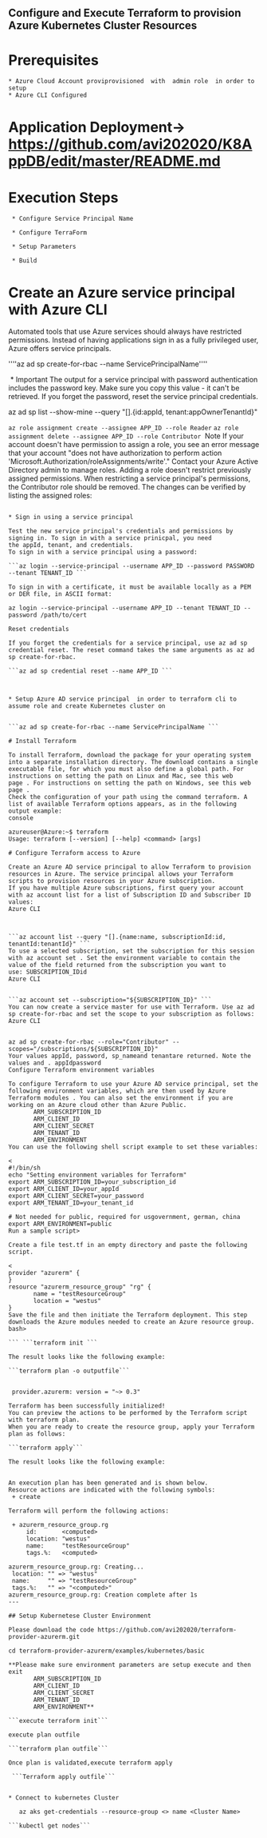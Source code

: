 ##   Configure and Execute Terraform to provision Azure Kubernetes Cluster Resources
		
		
   # Prerequisites
		
    * Azure Cloud Account proviprovisioned  with  admin role  in order to setup 
    * Azure CLI Configured
      
       
   # Application Deployment-> https://github.com/avi202020/K8AppDB/edit/master/README.md
        
   # Execution Steps
    
     * Configure Service Principal Name
    
     * Configure TerraForm
    
     * Setup Parameters
    
     * Build
	   
# Create an Azure service principal with Azure CLI
	
Automated tools that use Azure services should always have restricted permissions. Instead of having applications sign in as a fully privileged user, Azure offers service principals.


''''az ad sp create-for-rbac --name ServicePrincipalName''''

 * Important
The output for a service principal with password authentication includes the password key. Make sure you copy this value - it can't be retrieved. If you forget the password, reset the service principal credentials.

az ad sp list --show-mine --query "[].{id:appId, tenant:appOwnerTenantId}"

```az role assignment create --assignee APP_ID --role Reader```
```az role assignment delete --assignee APP_ID --role Contributor```
 Note
If your account doesn't have permission to assign a role, you see an error message that your account "does not have authorization to perform action 'Microsoft.Authorization/roleAssignments/write'." Contact your Azure Active Directory admin to manage roles.
Adding a role doesn't restrict previously assigned permissions. When restricting a service principal's permissions, the Contributor role should be removed.
The changes can be verified by listing the assigned roles:

 ```az role assignment list --assignee APP_ID

* Sign in using a service principal

Test the new service principal's credentials and permissions by signing in. To sign in with a service prinicpal, you need the appId, tenant, and credentials.
To sign in with a service principal using a password:

 ```az login --service-principal --username APP_ID --password PASSWORD --tenant TENANT_ID ```

To sign in with a certificate, it must be available locally as a PEM or DER file, in ASCII format:

az login --service-principal --username APP_ID --tenant TENANT_ID --password /path/to/cert

Reset credentials

If you forget the credentials for a service principal, use az ad sp credential reset. The reset command takes the same arguments as az ad sp create-for-rbac.

 ```az ad sp credential reset --name APP_ID ```



* Setup Azure AD service principal  in order to terraform cli to assume role and create Kubernetes cluster on 
		

 ```az ad sp create-for-rbac --name ServicePrincipalName ```

# Install Terraform

To install Terraform, download the package for your operating system into a separate installation directory. The download contains a single executable file, for which you must also define a global path. For instructions on setting the path on Linux and Mac, see this web page . For instructions on setting the path on Windows, see this web page .
Check the configuration of your path using the command terraform. A list of available Terraform options appears, as in the following output example:
console

azureuser@Azure:~$ terraform
Usage: terraform [--version] [--help] <command> [args]

# Configure Terraform access to Azure

Create an Azure AD service principal to allow Terraform to provision resources in Azure. The service principal allows your Terraform scripts to provision resources in your Azure subscription.
If you have multiple Azure subscriptions, first query your account with az account list for a list of Subscription ID and Subscriber ID values:
Azure CLI



 ```az account list --query "[].{name:name, subscriptionId:id, tenantId:tenantId}" ```
To use a selected subscription, set the subscription for this session with az account set . Set the environment variable to contain the value of the field returned from the subscription you want to use: SUBSCRIPTION_IDid
Azure CLI


 ```az account set --subscription="${SUBSCRIPTION_ID}" ```
You can now create a service master for use with Terraform. Use az ad sp create-for-rbac and set the scope to your subscription as follows:
Azure CLI


az ad sp create-for-rbac --role="Contributor" --scopes="/subscriptions/${SUBSCRIPTION_ID}"
Your values appId, password, sp_nameand tenantare returned. Note the values and . appIdpassword
Configure Terraform environment variables

To configure Terraform to use your Azure AD service principal, set the following environment variables, which are then used by Azure Terraform modules . You can also set the environment if you are working on an Azure cloud other than Azure Public.
		ARM_SUBSCRIPTION_ID
		ARM_CLIENT_ID
		ARM_CLIENT_SECRET
		ARM_TENANT_ID
		ARM_ENVIRONMENT
You can use the following shell script example to set these variables:

<
#!/bin/sh
echo "Setting environment variables for Terraform"
export ARM_SUBSCRIPTION_ID=your_subscription_id
export ARM_CLIENT_ID=your_appId
export ARM_CLIENT_SECRET=your_password
export ARM_TENANT_ID=your_tenant_id

# Not needed for public, required for usgovernment, german, china
export ARM_ENVIRONMENT=public
Run a sample script>

Create a file test.tf in an empty directory and paste the following script.

<
provider "azurerm" {
}
resource "azurerm_resource_group" "rg" {
        name = "testResourceGroup"
        location = "westus"
}
Save the file and then initiate the Terraform deployment. This step downloads the Azure modules needed to create an Azure resource group.
bash>

 ``` ```terraform init ```

The result looks like the following example:

```terraform plan -o outputfile```


  provider.azurerm: version = "~> 0.3"

Terraform has been successfully initialized!
You can preview the actions to be performed by the Terraform script with terraform plan. 
When you are ready to create the resource group, apply your Terraform plan as follows:

```terraform apply```

The result looks like the following example:


An execution plan has been generated and is shown below.
Resource actions are indicated with the following symbols:
  + create

Terraform will perform the following actions:

  + azurerm_resource_group.rg
      id:       <computed>
      location: "westus"
      name:     "testResourceGroup"
      tags.%:   <computed>

azurerm_resource_group.rg: Creating...
  location: "" => "westus"
  name:     "" => "testResourceGroup"
  tags.%:   "" => "<computed>"
azurerm_resource_group.rg: Creation complete after 1s
---

## Setup Kubernetese Cluster Environment

Please download the code https://github.com/avi202020/terraform-provider-azurerm.git

cd terraform-provider-azurerm/examples/kubernetes/basic
 
 **Please make sure environment parameters are setup execute and then exit
		ARM_SUBSCRIPTION_ID
		ARM_CLIENT_ID
		ARM_CLIENT_SECRET
		ARM_TENANT_ID
		ARM_ENVIRONMENT**

 ```execute terraform init```
 
 execute plan outfile
 
 ```terraform plan outfile```
 
Once plan is validated,execute terraform apply

  ```Terraform apply outfile```


* Connect to kubernetes Cluster

	az aks get-credentials --resource-group <> name <Cluster Name>

```kubectl get nodes```
